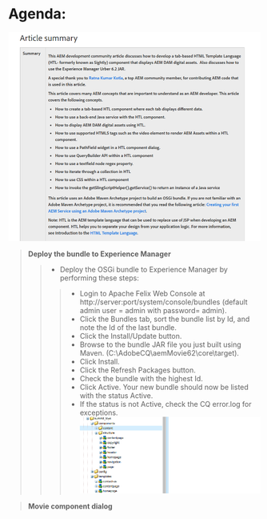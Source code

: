 # Agenda:
![alt text](https://github.com/vuongluisvippro/AEM-Research/blob/tab_movie_component_3/cq1.png)

> **Deploy the bundle to Experience Manager**
>> - Deploy the OSGi bundle to Experience Manager by performing these steps:
>>> - Login to Apache Felix Web Console at http://server:port/system/console/bundles (default admin user = admin with password= admin).
>>> - Click the Bundles tab, sort the bundle list by Id, and note the Id of the last bundle.
>>> - Click the Install/Update button.
>>> - Browse to the bundle JAR file you just built using Maven. (C:\AdobeCQ\aemMovie62\core\target).
>>> - Click Install.
>>> - Click the Refresh Packages button.
>>> - Check the bundle with the highest Id.
>>> - Click Active. Your new bundle should now be listed with the status Active.
>>> - If the status is not Active, check the CQ error.log for exceptions.
![alt text](https://github.com/vuongluisvippro/AEM-Research/blob/tab_movie_component_3/cq2.png)

> **Movie component dialog**
